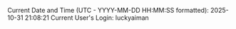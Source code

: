 Current Date and Time (UTC - YYYY-MM-DD HH:MM:SS formatted): 2025-10-31 21:08:21
Current User's Login: luckyaiman
